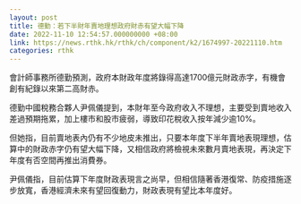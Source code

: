 ```yaml
---
layout: post
title: 德勤：若下半財年賣地理想政府財赤有望大幅下降
date: 2022-11-10 12:54:57.000000000 +08:00
link: https://news.rthk.hk/rthk/ch/component/k2/1674997-20221110.htm
categories: rthk
---
```


會計師事務所德勤預測，政府本財政年度將錄得高達1700億元財政赤字，有機會創有紀錄以來第二高財赤。

德勤中國稅務合夥人尹佩儀提到，本財年至今政府收入不理想，主要受到賣地收入差過預期拖累，加上樓市和股市疲弱，導致印花稅收入按年減少逾10%。

但她指，目前賣地表內仍有不少地皮未推出，只要本年度下半年賣地表現理想，估算中的財政赤字仍有望大幅下降，又相信政府將檢視未來數月賣地表現，再決定下年度有否空間再推出消費券。

尹佩儀指，目前估算下年度財政表現言之尚早，但相信隨著香港復常、防疫措施逐步放寬，香港經濟未來有望回復動力，財政表現有望比本年度好。
